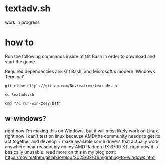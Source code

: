 # textadv.sh

work in progress

# how to

Run the following commands inside of Git Bash in order to download and start the game.

Required dependencies are: Git Bash, and Microsoft's modern 'Windows Terminal'.

```git clone https://gitlab.com/Novimatrem/textadv.sh```

```cd textadv.sh```

```cmd "/C run-win-zoey.bat"```

## w-windows?

right now I'm making this on Windows, but it will most likely work on Linux. right now I can't test on linux because AMD/the community needs to get its act together and develop + make available some drivers that actually work anywhere near reasonably on my AMD Radeon RX 6700 XT. right now it is basically unusable. read more on this in my blog post: https://novimatrem.gitlab.io/blog/2023/02/01/migrating-to-windows.html

